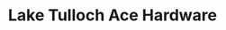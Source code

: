 ---
title: "Lake Tulloch Ace Hardware"
url: /copperopolis/lake-tulloch-ace-hardware/
shop: doityourself
---